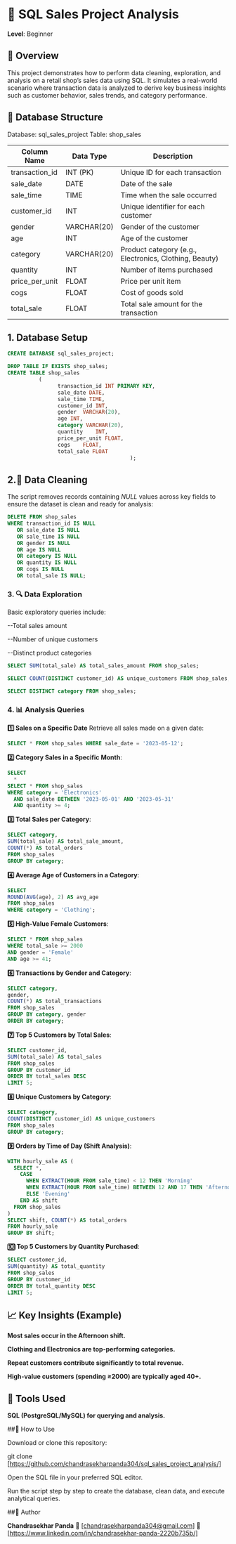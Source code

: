 # 🛒 SQL Sales Project Analysis

**Level**: Beginner  

## 📘 Overview

This project demonstrates how to perform data cleaning, exploration, and analysis on a retail shop’s sales data using SQL.
It simulates a real-world scenario where transaction data is analyzed to derive key business insights such as customer behavior, sales trends, and category performance.

## 🧱 Database Structure


Database: sql_sales_project
Table: shop_sales

| Column Name    | Data Type   | Description                                            |
| -------------- | ----------- | ------------------------------------------------------ |
| transaction_id | INT (PK)    | Unique ID for each transaction                         |
| sale_date      | DATE        | Date of the sale                                       |
| sale_time      | TIME        | Time when the sale occurred                            |
| customer_id    | INT         | Unique identifier for each customer                    |
| gender         | VARCHAR(20) | Gender of the customer                                 |
| age            | INT         | Age of the customer                                    |
| category       | VARCHAR(20) | Product category (e.g., Electronics, Clothing, Beauty) |
| quantity       | INT         | Number of items purchased                              |
| price_per_unit | FLOAT       | Price per unit item                                    |
| cogs           | FLOAT       | Cost of goods sold                                     |
| total_sale     | FLOAT       | Total sale amount for the transaction                  |

## 1. Database Setup
   
```sql
CREATE DATABASE sql_sales_project;

DROP TABLE IF EXISTS shop_sales;
CREATE TABLE shop_sales
          (
                transaction_id INT PRIMARY KEY,	
                sale_date DATE,	 
                sale_time TIME,	
                customer_id	INT,
                gender	VARCHAR(20),
                age	INT,
                category VARCHAR(20),	
                quantity	INT,
                price_per_unit FLOAT,	
                cogs	FLOAT,
                total_sale FLOAT
                                       );
```

## 2.🧹 Data Cleaning

The script removes records containing *NULL* values across key fields to ensure the dataset is clean and ready for analysis:
```sql
DELETE FROM shop_sales
WHERE transaction_id IS NULL
   OR sale_date IS NULL
   OR sale_time IS NULL
   OR gender IS NULL
   OR age IS NULL
   OR category IS NULL
   OR quantity IS NULL
   OR cogs IS NULL
   OR total_sale IS NULL;
```

### 3. 🔍 Data Exploration

Basic exploratory queries include:

--Total sales amount

--Number of unique customers

--Distinct product categories

```sql
SELECT SUM(total_sale) AS total_sales_amount FROM shop_sales;

SELECT COUNT(DISTINCT customer_id) AS unique_customers FROM shop_sales;

SELECT DISTINCT category FROM shop_sales;

```

### 4. 📊 Analysis Queries

**1️⃣ Sales on a Specific Date**
Retrieve all sales made on a given date:
```sql
SELECT * FROM shop_sales WHERE sale_date = '2023-05-12';

```
**2️⃣ Category Sales in a Specific Month**:
```sql
SELECT 
  *
SELECT * FROM shop_sales
WHERE category = 'Electronics'
  AND sale_date BETWEEN '2023-05-01' AND '2023-05-31'
  AND quantity >= 4;

```

**3️⃣ Total Sales per Category**:
```sql
SELECT category,
SUM(total_sale) AS total_sale_amount,
COUNT(*) AS total_orders
FROM shop_sales
GROUP BY category;

```

**4️⃣ Average Age of Customers in a Category**:
```sql
SELECT
ROUND(AVG(age), 2) AS avg_age
FROM shop_sales
WHERE category = 'Clothing';

```

**5️⃣ High-Value Female Customers**:
```sql
SELECT * FROM shop_sales
WHERE total_sale >= 2000
AND gender = 'Female'
AND age >= 41;

```

**6️⃣ Transactions by Gender and Category**:
```sql
SELECT category,
gender,
COUNT(*) AS total_transactions
FROM shop_sales
GROUP BY category, gender
ORDER BY category;

```

**7️⃣ Top 5 Customers by Total Sales**:
```sql
SELECT customer_id,
SUM(total_sale) AS total_sales
FROM shop_sales
GROUP BY customer_id
ORDER BY total_sales DESC
LIMIT 5;
```

**8️⃣ Unique Customers by Category**:
```sql
SELECT category,
COUNT(DISTINCT customer_id) AS unique_customers
FROM shop_sales
GROUP BY category;

```

**9️⃣ Orders by Time of Day (Shift Analysis)**:
```sql
WITH hourly_sale AS (
  SELECT *,
    CASE
      WHEN EXTRACT(HOUR FROM sale_time) < 12 THEN 'Morning'
      WHEN EXTRACT(HOUR FROM sale_time) BETWEEN 12 AND 17 THEN 'Afternoon'
      ELSE 'Evening'
    END AS shift
  FROM shop_sales
)
SELECT shift, COUNT(*) AS total_orders
FROM hourly_sale
GROUP BY shift;

```

**🔟 Top 5 Customers by Quantity Purchased**:
```sql
SELECT customer_id,
SUM(quantity) AS total_quantity
FROM shop_sales
GROUP BY customer_id
ORDER BY total_quantity DESC
LIMIT 5;

```

## 📈 Key Insights (Example)

**Most sales occur in the Afternoon shift.**

**Clothing and Electronics are top-performing categories.**

**Repeat customers contribute significantly to total revenue.**

**High-value customers (spending ≥2000) are typically aged 40+.**

## 🧰 Tools Used

**SQL (PostgreSQL/MySQL) for querying and analysis.**

##📎 How to Use

Download or clone this repository:

git clone [https://github.com/chandrasekharpanda304/sql_sales_project_analysis/]


Open the SQL file in your preferred SQL editor.

Run the script step by step to create the database, clean data, and execute analytical queries.

##📜 Author

**Chandrasekhar Panda**
📧 [chandrasekharpanda304@gmail.com]
💼 [https://www.linkedin.com/in/chandrasekhar-panda-2220b735b/]

